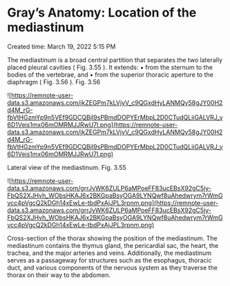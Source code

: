 # Gray’s Anatomy: Location of the mediastinum

Created time: March 19, 2022 5:15 PM

The mediastinum is a broad central partition that separates the two laterally placed pleural cavities ( Fig. 3.55 ). It extends: ▪ from the sternum to the bodies of the vertebrae, and ▪ from the superior thoracic aperture to the diaphragm ( Fig. 3.56 ). Fig. 3.56

![https://remnote-user-data.s3.amazonaws.com/jkZEGPm7kLVjyV_c9QGxdHyLANMQy58gJY00H2d4M_rG-fbVtHGzmYp9n5VEf9GDCQBjI9sPBmdDOPYErMbpL2D0CTudQLiiGALVRJ_y6D1Veis1mx06mOMRMJJRwU7l.png](https://remnote-user-data.s3.amazonaws.com/jkZEGPm7kLVjyV_c9QGxdHyLANMQy58gJY00H2d4M_rG-fbVtHGzmYp9n5VEf9GDCQBjI9sPBmdDOPYErMbpL2D0CTudQLiiGALVRJ_y6D1Veis1mx06mOMRMJJRwU7l.png)

Lateral view of the mediastinum. Fig. 3.55

![https://remnote-user-data.s3.amazonaws.com/grrJyWK6ZULP6aMPoeFF83ucEBsX92gC5jy-FbQS2XJHvh_WObsHKAJ6x2BKGpaBsyOGA9LYNQwf8uAhedwrym7rWmGvcc4pVgcQ2kDGh14xEwLe-tbdPxAjJPL3rpnm.png](https://remnote-user-data.s3.amazonaws.com/grrJyWK6ZULP6aMPoeFF83ucEBsX92gC5jy-FbQS2XJHvh_WObsHKAJ6x2BKGpaBsyOGA9LYNQwf8uAhedwrym7rWmGvcc4pVgcQ2kDGh14xEwLe-tbdPxAjJPL3rpnm.png)

Cross-section of the thorax showing the position of the mediastinum. The mediastinum contains the thymus gland, the pericardial sac, the heart, the trachea, and the major arteries and veins. Additionally, the mediastinum serves as a passageway for structures such as the esophagus, thoracic duct, and various components of the nervous system as they traverse the thorax on their way to the abdomen.